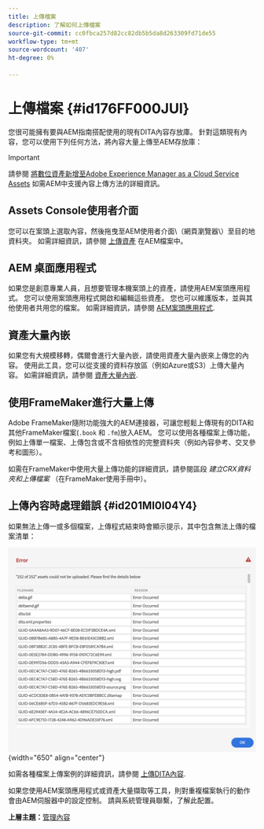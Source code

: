 ```yaml
---
title: 上傳檔案
description: 了解如何上傳檔案
source-git-commit: cc0fbca257d82cc82db5b5da8d263309fd71de55
workflow-type: tm+mt
source-wordcount: '407'
ht-degree: 0%

---
```



# 上傳檔案 {#id176FF000JUI}

您很可能擁有要與AEM指南搭配使用的現有DITA內容存放庫。 針對這類現有內容，您可以使用下列任何方法，將內容大量上傳至AEM存放庫：

>[!IMPORTANT]
>
> 請參閱 [將數位資產新增至Adobe Experience Manager as a Cloud Service Assets](https://experienceleague.adobe.com/docs/experience-manager-cloud-service/assets/manage/add-assets.html) 如需AEM中支援內容上傳方法的詳細資訊。

## Assets Console使用者介面

您可以在案頭上選取內容，然後拖曳至AEM使用者介面\（網頁瀏覽器\）至目的地資料夾。 如需詳細資訊，請參閱 [上傳資產](https://experienceleague.adobe.com/docs/experience-manager-cloud-service/assets/manage/add-assets.html#upload-assets) 在AEM檔案中。

## AEM 桌面應用程式

如果您是創意專業人員，且想要管理本機案頭上的資產，請使用AEM案頭應用程式。 您可以使用案頭應用程式開啟和編輯這些資產。 您也可以維護版本，並與其他使用者共用您的檔案。 如需詳細資訊，請參閱 [AEM案頭應用程式](https://experienceleague.adobe.com/docs/experience-manager-desktop-app/using/using.html).

## 資產大量內嵌

如果您有大規模移轉，偶爾會進行大量內嵌，請使用資產大量內嵌來上傳您的內容。 使用此工具，您可以從支援的資料存放區（例如Azure或S3）上傳大量內容。 如需詳細資訊，請參閱 [資產大量內嵌](https://experienceleague.adobe.com/docs/experience-manager-cloud-service/assets/manage/add-assets.html?lang=en#asset-bulk-ingestor).

## 使用FrameMaker進行大量上傳

Adobe FrameMaker隨附功能強大的AEM連接器，可讓您輕鬆上傳現有的DITA和其他FrameMaker檔案\(`.book` 和 `.fm`\)放入AEM。 您可以使用各種檔案上傳功能，例如上傳單一檔案、上傳包含或不含相依性的完整資料夾（例如內容參考、交叉參考和圖形）。

如需在FrameMaker中使用大量上傳功能的詳細資訊，請參閱區段 *建立CRX資料夾和上傳檔案* （在FrameMaker使用手冊中）。

## 上傳內容時處理錯誤 {#id201MI0I04Y4}

如果無法上傳一或多個檔案，上傳程式結束時會顯示提示，其中包含無法上傳的檔案清單：

![](images/uuid-files-failed-to-upload_cs.png){width="650" align="center"}

如需各種檔案上傳案例的詳細資訊，請參閱 [上傳DITA內容](authoring-file-management.md#).

如果您使用AEM案頭應用程式或資產大量擷取等工具，則對重複檔案執行的動作會由AEM伺服器中的設定控制。 請與系統管理員聯繫，了解此配置。

**上層主題：**[&#x200B;管理內容](authoring.md)

